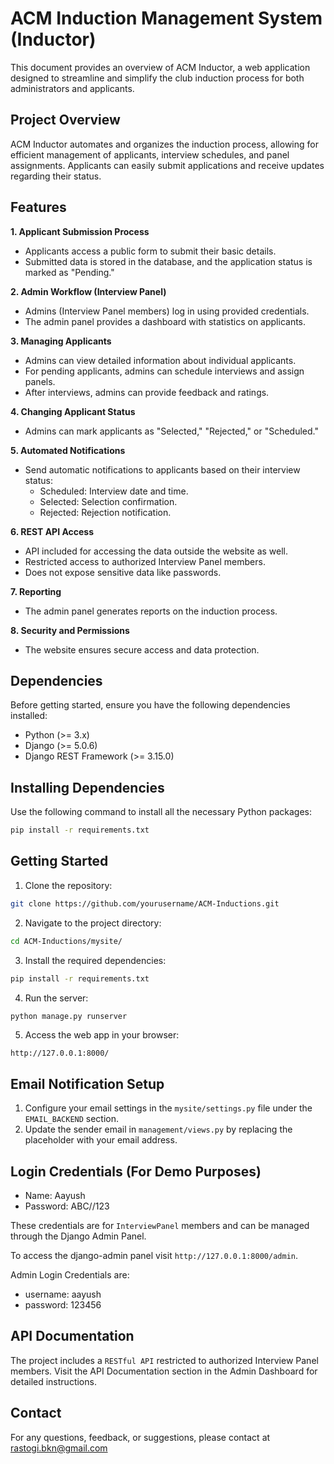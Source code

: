 
# ACM Induction Management System (Inductor)

This document provides an overview of ACM Inductor, a web application designed to streamline and simplify the club induction process for both administrators and applicants.

## Project Overview

ACM Inductor automates and organizes the induction process, allowing for efficient management of applicants, interview schedules, and panel assignments. Applicants can easily submit applications and receive updates regarding their status.

## Features
**1. Applicant Submission Process**

* Applicants access a public form to submit their basic details.
* Submitted data is stored in the database, and the application status is marked as "Pending."

**2. Admin Workflow (Interview Panel)**

* Admins (Interview Panel members) log in using provided credentials.
* The admin panel provides a dashboard with statistics on applicants.

**3. Managing Applicants**

* Admins can view detailed information about individual applicants.
* For pending applicants, admins can schedule interviews and assign panels.
* After interviews, admins can provide feedback and ratings.

**4. Changing Applicant Status**

* Admins can mark applicants as "Selected," "Rejected," or "Scheduled."

**5. Automated Notifications**

 -   Send automatic notifications to applicants based on their interview status:
        -   Scheduled: Interview date and time.
        -   Selected: Selection confirmation.
        -   Rejected: Rejection notification.

**6. REST API Access**

* API included for accessing the data outside the website as well.
* Restricted access to authorized Interview Panel members.
 * Does not expose sensitive data like passwords.

**7. Reporting**

* The admin panel generates reports on the induction process.


**8. Security and Permissions**

* The website ensures secure access and data protection.


## Dependencies

Before getting started, ensure you have the following dependencies installed:

-   Python (>= 3.x)
-   Django (>= 5.0.6)
-   Django REST Framework (>= 3.15.0)

## Installing Dependencies

Use the following command to install all the necessary Python packages:

```bash
pip install -r requirements.txt
```

## Getting Started

1.  Clone the repository:



```bash
git clone https://github.com/yourusername/ACM-Inductions.git
```


2.  Navigate to the project directory:


```bash
cd ACM-Inductions/mysite/
```

3.  Install the required dependencies:


```bash
pip install -r requirements.txt
```


4.  Run the server:

```bash
python manage.py runserver
```

5.  Access the web app in your browser:

```
http://127.0.0.1:8000/
```

## Email Notification Setup

1.  Configure your email settings in the `mysite/settings.py` file under the `EMAIL_BACKEND` section.
2.  Update the sender email in `management/views.py` by replacing the placeholder with your email address.

## Login Credentials (For Demo Purposes)

-   Name: Aayush
-   Password: ABC//123

These credentials are for `InterviewPanel` members and can be managed through the Django Admin Panel.

To access the django-admin panel visit `http://127.0.0.1:8000/admin`.

Admin Login Credentials are:
- username: aayush
- password: 123456
## API Documentation

The project includes a `RESTful API` restricted to authorized Interview Panel members. Visit the API Documentation section in the Admin Dashboard for detailed instructions.


## Contact

For any questions, feedback, or suggestions, please contact at rastogi.bkn@gmail.com

